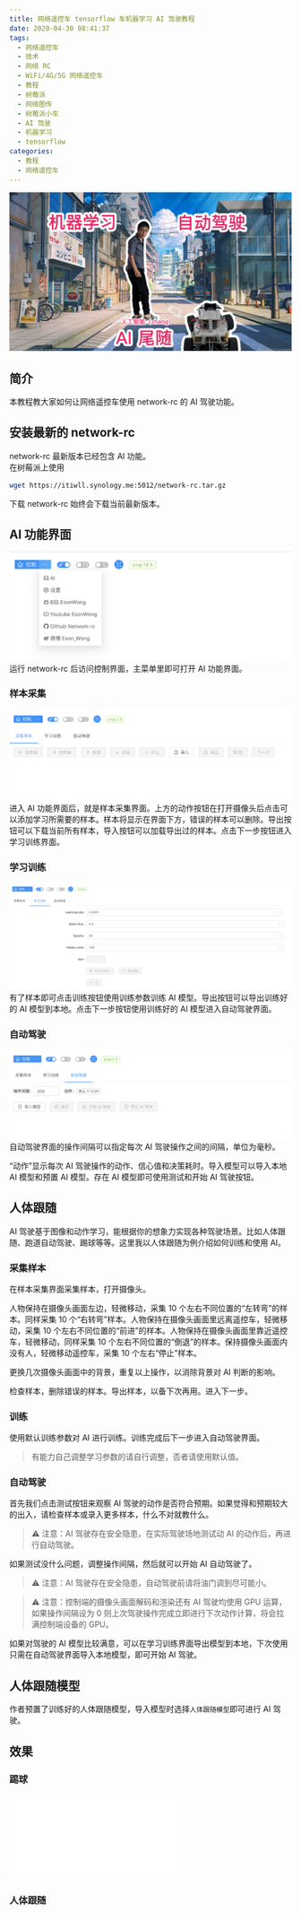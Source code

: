 ```yaml
---
title: 网络遥控车 tensorflow 车机器学习 AI 驾驶教程
date: 2020-04-30 08:41:37
tags:
  - 网络遥控车
  - 技术
  - 网络 RC
  - WiFi/4G/5G 网络遥控车
  - 教程
  - 树莓派
  - 网络图传
  - 树莓派小车
  - AI 驾驶
  - 机器学习
  - tensorflow
categories:
  - 教程
  - 网络遥控车
---
```


![AI 驾驶]

<!-- more  -->

## 简介

本教程教大家如何让网络遥控车使用 network-rc 的 AI 驾驶功能。

## 安装最新的 network-rc

network-rc 最新版本已经包含 AI 功能。  
在树莓派上使用

```bash
wget https://itiwll.synology.me:5012/network-rc.tar.gz
```

下载 network-rc 始终会下载当前最新版本。

## AI 功能界面

![network-rc 主菜单]
运行 network-rc 后访问控制界面，主菜单里即可打开 AI 功能界面。

### 样本采集

![network-rc AI 样本采集]
进入 AI 功能界面后，就是样本采集界面。上方的动作按钮在打开摄像头后点击可以添加学习所需要的样本。样本将显示在界面下方，错误的样本可以删除。导出按钮可以下载当前所有样本，导入按钮可以加载导出过的样本。点击下一步按钮进入学习训练界面。

### 学习训练

![network-rc AI 学习训练]
有了样本即可点击训练按钮使用训练参数训练 AI 模型。导出按钮可以导出训练好的 AI 模型到本地。点击下一步按钮使用训练好的 AI 模型进入自动驾驶界面。

### 自动驾驶

![network-rc AI 自动驾驶]
自动驾驶界面的操作间隔可以指定每次 AI 驾驶操作之间的间隔，单位为毫秒。

“动作”显示每次 AI 驾驶操作的动作、信心值和决策耗时。导入模型可以导入本地 AI 模型和预置 AI 模型。存在 AI 模型即可使用测试和开始 AI 驾驶按钮。

## 人体跟随

AI 驾驶基于图像和动作学习，能根据你的想象力实现各种驾驶场景。比如人体跟随、跑道自动驾驶、踢球等等。这里我以人体跟随为例介绍如何训练和使用 AI。

### 采集样本

在样本采集界面采集样本，打开摄像头。

人物保持在摄像头画面左边，轻微移动，采集 10 个左右不同位置的“左转弯”的样本。同样采集 10 个“右转弯”样本。人物保持在摄像头画面里远离遥控车，轻微移动，采集 10 个左右不同位置的“前进”的样本。人物保持在摄像头画面里靠近遥控车，轻微移动，同样采集 10 个左右不同位置的“倒退”的样本。保持摄像头画面内没有人，轻微移动遥控车，采集 10 个左右“停止”样本。

更换几次摄像头画面中的背景，重复以上操作，以消除背景对 AI 判断的影响。

检查样本，删除错误的样本。导出样本，以备下次再用。进入下一步。

### 训练

使用默认训练参数对 AI 进行训练。训练完成后下一步进入自动驾驶界面。

> 有能力自己调整学习参数的请自行调整，否者请使用默认值。

### 自动驾驶

首先我们点击测试按钮来观察 AI 驾驶的动作是否符合预期。如果觉得和预期较大的出入，请检查样本或录入更多样本，什么不对就教什么。

> ⚠️ 注意：AI 驾驶存在安全隐患，在实际驾驶场地测试动 AI 的动作后，再进行自动驾驶。

如果测试没什么问题，调整操作间隔，然后就可以开始 AI 自动驾驶了。

> ⚠️ 注意：AI 驾驶存在安全隐患，自动驾驶前请将油门调到尽可能小。

> ⚠️ 注意：控制端的摄像头画面解码和渲染还有 AI 驾驶均使用 GPU 运算，如果操作间隔设为 0 则上次驾驶操作完成立即进行下次动作计算，将会拉满控制端设备的 GPU。

如果对驾驶的 AI 模型比较满意，可以在学习训练界面导出模型到本地，下次使用只需在自动驾驶界面导入本地模型，即可开始 AI 驾驶。

## 人体跟随模型

作者预置了训练好的人体跟随模型，导入模型时选择`人体跟随模型`即可进行 AI 驾驶。

## 效果
### 踢球
<iframe src="//player.bilibili.com/player.html?aid=837937095&bvid=BV1qg4y1z71q&cid=184788894&page=1" scrolling="no" border="0" frameborder="no" framespacing="0" allowfullscreen="true"> </iframe>

### 人体跟随


[ai 驾驶]: ../asset/4G:5G%20网络RC遥控车04%20-%20AI%20学习教程？-封面.jpg
[network-rc 主菜单]: ../asset/network-rc-menu.png
[network-rc ai 样本采集]: ../asset/network-rc-ai-sample.png
[network-rc ai 学习训练]: ../asset/network-rc-ai-learning.png
[network-rc ai 自动驾驶]: ../asset/network-rc-ai-drive.png
